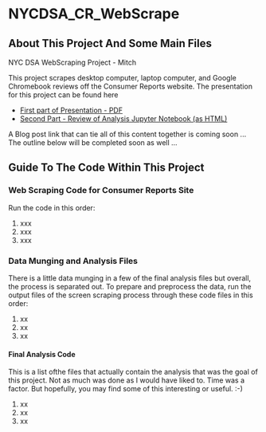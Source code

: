 # NYCDSA_CR_WebScrape

## About This Project And Some Main Files

NYC DSA WebScraping Project - Mitch

This project scrapes desktop computer, laptop computer, and Google Chromebook reviews off the Consumer Reports website.  The presentation for this project can be found here

- [First part of Presentation - PDF](https://github.com/TheMitchWorksPro/NYCDSA_CR_WebScrape/blob/master/Adventures%20in%20Data%20Munging.pdf)
- [Second Part - Review of Analysis Jupyter Notebook (as HTML)](http://htmlpreview.github.io/?https://github.com/TheMitchWorksPro/NYCDSA_CR_WebScrape/blob/master/TMWP_CR_Spec_TableAnalysis1.html)

A Blog post link that can tie all of this content together is coming soon ...  The outline below will be completed soon as well ...

## Guide To The Code Within This Project
### Web Scraping Code for Consumer Reports Site

Run the code in this order:

1. xxx
2. xxx
3. xxx

### Data Munging and Analysis Files

There is a little data munging in a few of the final analysis files but overall, the process is separated out.  To prepare
and preprocess the data, run the output files of the screen scraping process through these code files in this order:

1. xx
2. xx
3. xx

#### Final Analysis Code

This is a list ofthe files that actually contain the analysis that was the goal of this project.  Not as much was done
as I would have liked to.  Time was a factor.  But hopefully, you may find some of this interesting or useful.  :-)

1. xx
2. xx
3. xx

